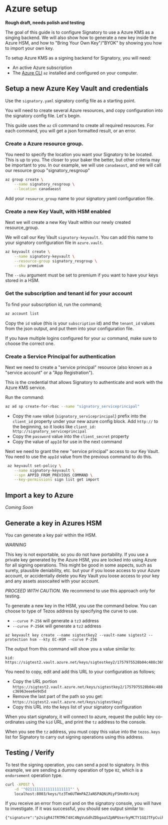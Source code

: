 # Azure setup

__Rough draft, needs polish and testing__

The goal of this guide is to configure Signatory to use a Azure KMS as a
singing backend. We will also show how to generate a new key inside the Azure
HSM, and how to "Bring Your Own Key"/"BYOK" by showing you how to import your
own key.

To setup Azure KMS as a signing backend for Signatory, you will need:

* An active Azure subscription
* The [Azure
CLI](https://docs.microsoft.com/en-us/cli/azure/?view=azure-cli-latest) `az`
installed and configured on your computer.


## Setup a new Azure Key Vault and credentials

Use the `signatory.yaml` signatory config file as a starting point.

You will need to create several Azure resources, and copy configuration into
the signatory config file. Let's begin.

This guide uses the `az` cli command to create all required resources.
For each command, you will get a json formatted result, or an error.

### Create a Azure resource group.

You need to specify the location you want your Signatory to be located. This is
up to you. The closer to your baker the better, but other criteria may be
important to you. In our example, we will use `canadaeast`, and we will call
our resource group "signatory_resgroup"

```sh
az group create \
    --name signatory_resgroup \
    --location canadaeast
```

Add your `resource_group` name to your signatory yaml configuration file.

### Create a new Key Vault, with HSM enabled

Next we will create a new Key Vault within our newly created resource_group.

We will call our Key Vault `signatory-keyvault`. You can add this name to your
signatory configuration file in `azure.vault`.

```sh
az keyvault create \
    --name signatory-keyvault \
    --resource-group signatory_resgroup \
    --sku premium
```

The `--sku` argument must be set to premium if you want to have your keys
stored in a HSM.

### Get the subscription and tenant id for your account

To find your subscription id, run the command;

```sh
az account list
```

Copy the `id` value (this is your `subscription` id) and the `tenant_id` values
from the json output, and put them into your configuration file.

If you have multiple logins configured for your `az` command, make sure to
choose the correct one.

### Create a Service Principal for authentication

Next we need to create a "service principal" resource (also known as a "service
account" or a "App Registration").

This is the credential that allows Signatory to authenticate and work with the
Azure KMS service.

Run the command:

```sh
az ad sp create-for-rbac --name "signatory_serviceprincipal"
```

* Copy the `name` value (`signatory_serviceprincipal`) prefix into the `client_id` property under your new azure config block. Add `http://` to the beginning, so it looks like `client_id: http://signatory_serviceprincipal`
* Copy the `password` value into the `client_secret` property
* Copy the value of `appId` for use in the next command

Next we need to grant the new "service principal" access to our Key Vault. You
need to use the `appId` value from the previous command to do this.

```sh
 az keyvault set-policy \
    --name signatory-keyvault \
    --spn APPID_FROM_PREVIOUS_COMMAND \
    --key-permissions sign list get import
```

## Import a key to Azure

*Coming Soon*

## Generate a key in Azures HSM

You can generate a key pair within the HSM.

*WARNING* 

This key is not exportable, so you do not have portability. If you use a
private key generated by the Azure HSM, you are locked into using Azure for all
signing operations. This might be good in some aspects, such as surety,
plausible deniability, etc. but your if you loose access to your Azure account,
or accidentally delete you Key Vault you loose access to your key and any assets assocaited with your account. 

*PROCEED WITH CAUTION*. We recommend to use this approach only for testing.

To generate a new key in the HSM, you use the command below. You can choose to
type of Tezos address by specifying the curve to use.

* `--curve P-256` will generate a `tz3` address
* `--curve P-256K` will generate a `tz2` address

```
az keyvault key create --name sigtestkey2 --vault-name sigtest2 --protection hsm --kty EC-HSM --curve P-256
```

The output from this command will show you a value similar to:

```
kid: https://sigtest2.vault.azure.net/keys/sigtestkey2/1757975528b04c488c36963eee6e9d5d
```

You need to copy, edit and add this URL to your configuration as follows;

* Copy the URL portion `https://sigtest2.vault.azure.net/keys/sigtestkey2/1757975528b04c488c36963eee6e9d5d`
* Remove the last part of the path so you get: `https://sigtest2.vault.azure.net/keys/sigtestkey2`
* Copy this URL into the keys list of your signatory configuration


When you start signatory, it will connect to azure, request the public key
co-ordinates using the `kid` URL, and print the `tz` address to the console.

When you see the `tz` address, you must copy this value into the `tezos.keys`
list for Signatory to carry out signing operations using this address.

## Testing / Verify

To test the signing operation, you can send a post to signatory. In this
example, we are sending a dummy operation of type `02`, which is a `endorsement`
operation type. 

```sh
curl -XPOST \
    -d '"02111111111111111111"' \
    localhost:8003/keys/tz3Tm6UTWmPAZJaNSPAQNiMiyFSHnRXrkcHj
```

If you receive an error from curl and on the signatory console, you will have
to investigate. If it was successful, you should see output similar to:

```
{"signature":"p2sigR4JTRTMkT4XC4NgVuGdhZDbgaaSZpNPUserkyMCTY1GQJTFpCuihFRVk9n7YaNjA5U3cNcvJPRm7C9G5A1hsLsesVPcMu"}
```

